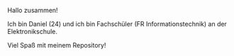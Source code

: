 Hallo zusammen!

Ich bin Daniel (24) und ich bin Fachschüler (FR Informationstechnik) an der Elektronikschule.

Viel Spaß mit meinem Repository!

